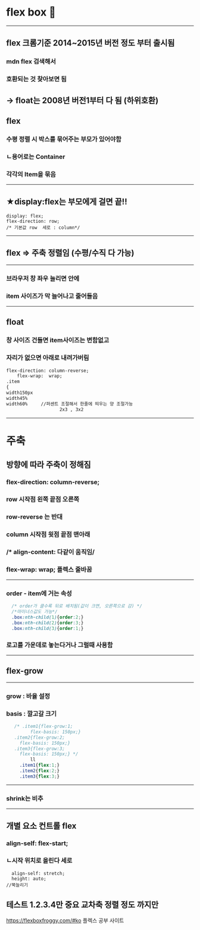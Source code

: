 
# flex box 👻
---
## flex 크롬기준 2014~2015년 버전 정도 부터 출시됨
### mdn flex 검색해서
### 호환되는 것 찾아보면 됨
-> float는 2008년 버전1부터 다 됨 (하위호환)
---
## flex
### 수평 정렬 시 박스를 묶어주는 부모가 있어야함
### ㄴ용어로는 Container
### 각각의 Item을 묶음

---
## ★display:flex는 부모에게 걸면 끝!!
    display: flex;
    flex-direction: row; 
    /* 기본값 row  세로 : column*/

---
## flex => 주축 정렬임 (수평/수직 다 가능)
---
### 브라우저 창 좌우 늘리면 안에
###  item 사이즈가 막 늘어나고 줄어들음
---
## float
### 창 사이즈 건들면 item사이즈는 변함없고
### 자리가 없으면 아래로 내려가버림
```html
flex-direction: column-reverse;
    flex-wrap:  wrap;
.item
{
width150px
width45%
width60%     //퍼센트 조절해서 한줄에 띄우는 양 조절가능
                    2x3 , 3x2
```
---
# 주축

## 방향에 따라 주축이 정해짐
### flex-direction: column-reverse; 
### row 시작점 왼쪽 끝점 오른쪽
### row-reverse 는 반대
### column 시작점 윗점 끝점 맨아래

### /* align-content:  다같이 움직임/

###    flex-wrap: wrap; 플렉스 줄바꿈

---
### order     - item에 거는 속성
```css
  /* order가 클수록 뒤로 배치됨(값이 크면, 오른쪽으로 감) */
  /*마이너스값도 가능*/
  .box:nth-child(1){order:2;}
  .box:nth-child(2){order:3;}
  .box:nth-child(3){order:1;}
```
### 로고를 가운데로 놓는다거나 그럴때 사용함

---
## flex-grow
---
 ### grow : 바율 설정
 ### basis : 깔고갈 크기
 ```css
    /* .item1{flex-grow:1;
          flex-basis: 150px;}
    .item2{flex-grow:2;
      flex-basis: 150px;}
    .item3{flex-grow:3;
      flex-basis: 150px;} */
          ll
      .item1{flex:1;}
      .item2{flex:2;}
      .item3{flex:3;}
```
---
### shrink는 비추 
---
## 개별 요소 컨트롤 flex
### align-self: flex-start; 
###  ㄴ시작 위치로 올린다 세로

      align-self: stretch;
      height: auto;
    //쭉늘리기

테스트 1.2.3.4만 중요
교차축 정렬 정도 까지만
---
https://flexboxfroggy.com/#ko
플렉스 공부 사이트






















